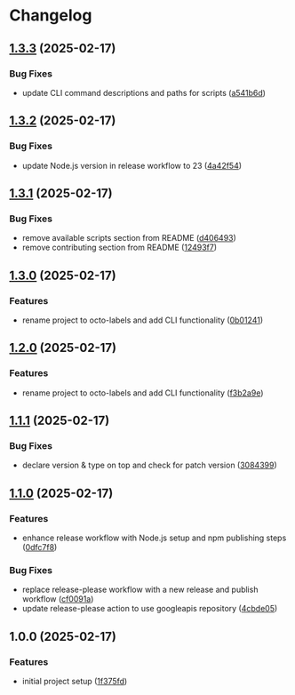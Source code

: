 # Changelog

## [1.3.3](https://github.com/0x1ad2/octo-labels/compare/v1.3.2...v1.3.3) (2025-02-17)


### Bug Fixes

* update CLI command descriptions and paths for scripts ([a541b6d](https://github.com/0x1ad2/octo-labels/commit/a541b6dc82e7f92fc847683bf894033232765b56))

## [1.3.2](https://github.com/0x1ad2/octo-labels/compare/v1.3.1...v1.3.2) (2025-02-17)


### Bug Fixes

* update Node.js version in release workflow to 23 ([4a42f54](https://github.com/0x1ad2/octo-labels/commit/4a42f54585e47e0ad09e57f2edfbf713b829dfe4))

## [1.3.1](https://github.com/0x1ad2/octo-labels/compare/v1.3.0...v1.3.1) (2025-02-17)


### Bug Fixes

* remove available scripts section from README ([d406493](https://github.com/0x1ad2/octo-labels/commit/d40649325dbb1d1989e4b297da5414561129a86f))
* remove contributing section from README ([12493f7](https://github.com/0x1ad2/octo-labels/commit/12493f7f219f1c0d22fc758806816284b74126d3))

## [1.3.0](https://github.com/0x1ad2/octo-labels/compare/v1.2.0...v1.3.0) (2025-02-17)


### Features

* rename project to octo-labels and add CLI functionality ([0b01241](https://github.com/0x1ad2/octo-labels/commit/0b01241f6aaa83a2299b1ddd505eba5f082b8ca2))

## [1.2.0](https://github.com/0x1ad2/octo-labels/compare/v1.1.1...v1.2.0) (2025-02-17)


### Features

* rename project to octo-labels and add CLI functionality ([f3b2a9e](https://github.com/0x1ad2/octo-labels/commit/f3b2a9eece7241b31fa8aba8f9c2390c25d36b3d))

## [1.1.1](https://github.com/0x1ad2/octo-labels/compare/v1.1.0...v1.1.1) (2025-02-17)


### Bug Fixes

* declare version & type on top and check for patch version ([3084399](https://github.com/0x1ad2/octo-labels/commit/30843999ebe35ec6215870a5ff13488f84e15c71))

## [1.1.0](https://github.com/0x1ad2/octo-labels/compare/v1.0.0...v1.1.0) (2025-02-17)


### Features

* enhance release workflow with Node.js setup and npm publishing steps ([0dfc7f8](https://github.com/0x1ad2/octo-labels/commit/0dfc7f812275e65c29314b19821737e0a5ebda93))


### Bug Fixes

* replace release-please workflow with a new release and publish workflow ([cf0091a](https://github.com/0x1ad2/octo-labels/commit/cf0091a7eb16ebc5077328de83b4c87dea193d36))
* update release-please action to use googleapis repository ([4cbde05](https://github.com/0x1ad2/octo-labels/commit/4cbde05c0bdf3dcf2f590635e0d30456521e56eb))

## 1.0.0 (2025-02-17)


### Features

* initial project setup ([1f375fd](https://github.com/0x1ad2/octo-labels/commit/1f375fd8c4143c4545d757ad6fa7a0d1684e12ec))

